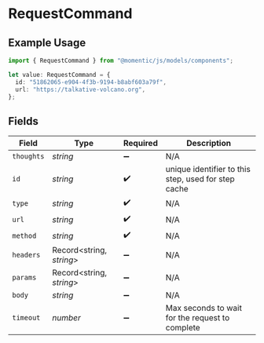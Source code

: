 # RequestCommand

## Example Usage

```typescript
import { RequestCommand } from "@momentic/js/models/components";

let value: RequestCommand = {
  id: "51862065-e904-4f3b-9194-b8abf603a79f",
  url: "https://talkative-volcano.org",
};
```

## Fields

| Field                                               | Type                                                | Required                                            | Description                                         |
| --------------------------------------------------- | --------------------------------------------------- | --------------------------------------------------- | --------------------------------------------------- |
| `thoughts`                                          | *string*                                            | :heavy_minus_sign:                                  | N/A                                                 |
| `id`                                                | *string*                                            | :heavy_check_mark:                                  | unique identifier to this step, used for step cache |
| `type`                                              | *string*                                            | :heavy_check_mark:                                  | N/A                                                 |
| `url`                                               | *string*                                            | :heavy_check_mark:                                  | N/A                                                 |
| `method`                                            | *string*                                            | :heavy_check_mark:                                  | N/A                                                 |
| `headers`                                           | Record<string, *string*>                            | :heavy_minus_sign:                                  | N/A                                                 |
| `params`                                            | Record<string, *string*>                            | :heavy_minus_sign:                                  | N/A                                                 |
| `body`                                              | *string*                                            | :heavy_minus_sign:                                  | N/A                                                 |
| `timeout`                                           | *number*                                            | :heavy_minus_sign:                                  | Max seconds to wait for the request to complete     |